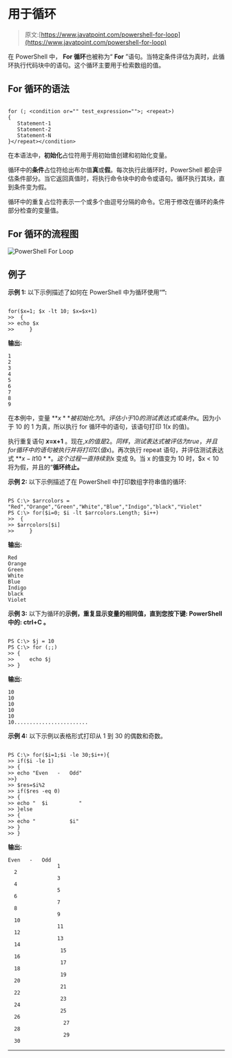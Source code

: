 # 用于循环

> 原文:[https://www.javatpoint.com/powershell-for-loop](https://www.javatpoint.com/powershell-for-loop)

在 PowerShell 中， **For 循环**也被称为“ **For** ”语句。当特定条件评估为真时，此循环执行代码块中的语句。这个循环主要用于检索数组的值。

## For 循环的语法

```

for (; <condition or="" test_expression="">; <repeat>)
{
   Statement-1
   Statement-2
   Statement-N
}</repeat></condition> 
```

在本语法中，**初始化**占位符用于用初始值创建和初始化变量。

循环中的**条件**占位符给出布尔值**真**或**假**。每次执行此循环时，PowerShell 都会评估条件部分。当它返回真值时，将执行命令块中的命令或语句。循环执行其块，直到条件变为假。

循环中的重复占位符表示一个或多个由逗号分隔的命令。它用于修改在循环的条件部分检查的变量值。

## For 循环的流程图

![PowerShell For Loop](../Images/73374797b6cb9804b3698ab745ac5c29.png)

## 例子

**示例 1:** 以下示例描述了如何在 PowerShell 中为循环使用“**”:**

```

for($x=1; $x -lt 10; $x=$x+1) 
>>  { 
>> echo $x 
>>     }

```

**输出:**

```
1
2
3
4
5
6
7
8
9

```

在本例中，变量 **$x** 被初始化为 1。评估小于 10 的测试表达式或条件$x。因为小于 10 的 1 为真，所以执行 for 循环中的语句，该语句打印 1(x 的值)。

执行重复语句 **$x=$x+1** 。现在,$x 的值是 2。同样，测试表达式被评估为 true，并且 for 循环中的语句被执行并将打印 2(值$x)。再次执行 repeat 语句，并评估测试表达式 **$x -lt 10** 。这个过程一直持续到$x 变成 9。当 x 的值变为 10 时，$x < 10 将为假，并且的“**循环终止。**

**示例 2:** 以下示例描述了在 PowerShell 中打印数组字符串值的循环:

```

PS C:\> $arrcolors = "Red","Orange","Green","White","Blue","Indigo","black","Violet"
PS C:\> for($i=0; $i -lt $arrcolors.Length; $i++) 
>>  { 
>> $arrcolors[$i]
>>     }

```

**输出:**

```
Red
Orange
Green
White
Blue
Indigo
black
Violet

```

**示例 3:** 以下为循环的**示例，重复显示变量的相同值，直到您按下键: **PowerShell** 中的: **ctrl+C** 。**

```

PS C:\> $j = 10
PS C:\> for (;;)
>> {
>>     echo $j
>> }

```

**输出:**

```
10
10
10
10
10
10........................

```

**示例 4:** 以下示例以表格形式打印从 1 到 30 的偶数和奇数。

```

PS C:\> for($i=1;$i -le 30;$i++){
>> if($i -le 1)
>> { 
>> echo "Even   -   Odd"
>>}
>> $res=$i%2
>> if($res -eq 0)
>> {
>> echo "  $i          "
>> }else
>> {
>> echo "           $i"
>> }
>> }

```

**输出:**

```
Even   -   Odd
                1
  2
                3
  4
                5
  6
                7
  8
                9
  10
                11
  12
                13
  14
                 15
  16
                 17
  18
                 19
  20
                 21
  22
                 23
  24
                 25
  26
                  27
  28
                  29
  30

```

* * *